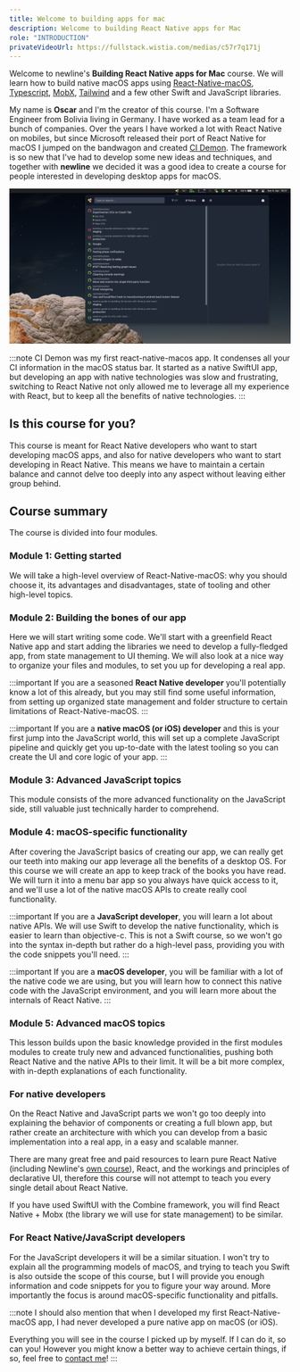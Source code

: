 ```yaml
---
title: Welcome to building apps for mac
description: Welcome to building React Native apps for Mac
role: "INTRODUCTION"
privateVideoUrl: https://fullstack.wistia.com/medias/c57r7q171j
---
```


Welcome to newline's **Building React Native apps for Mac** course. We will learn how to build native macOS apps using [React-Native-macOS](https://github.com/microsoft/react-native-macos), [Typescript](http://typescriptlang.org), [MobX](https://mobx.js.org/README.html), [Tailwind](https://tailwindcss.com) and a few other Swift and JavaScript libraries.

My name is **Oscar** and I'm the creator of this course. I'm a Software Engineer from Bolivia living in Germany. I have worked as a team lead for a bunch of companies. Over the years I have worked a lot with React Native on mobiles, but since Microsoft released their port of React Native for macOS I jumped on the bandwagon and created [CI Demon](https://apps.apple.com/de/app/ci-demon/id1560355863?l=en&mt=12). The framework is so new that I've had to develop some new ideas and techniques, and together with **newline** we decided it was a good idea to create a course for people interested in developing desktop apps for macOS.

![CI Demon](./public/ci_demon.png)

:::note
CI Demon was my first react-native-macos app. It condenses all your CI information in the macOS status bar. It started as a native SwiftUI app, but developing an app with native technologies was slow and frustrating, switching to React Native not only allowed me to leverage all my experience with React, but to keep all the benefits of native technologies.
:::

## Is this course for you?

This course is meant for React Native developers who want to start developing macOS apps, and also for native developers who want to start developing in React Native. This means we have to maintain a certain balance and cannot delve too deeply into any aspect without leaving either group behind. 

## Course summary

The course is divided into four modules.

### Module 1: Getting started

We will take a high-level overview of React-Native-macOS: why you should choose it, its advantages and disadvantages, state of tooling and other high-level topics.

### Module 2: Building the bones of our app

Here we will start writing some code. We'll start with a greenfield React Native app and start adding the libraries we need to develop a fully-fledged app, from state management to UI theming. We will also look at a nice way to organize your files and modules, to set you up for developing a real app.

:::important
If you are a seasoned **React Native developer** you'll potentially know a lot of this already, but you may still find some useful information, from setting up organized state management and folder structure to certain limitations of React-Native-macOS.
:::

:::important
If you are a **native macOS (or iOS) developer** and this is your first jump into the JavaScript world, this will set up a complete JavaScript pipeline and quickly get you up-to-date with the latest tooling so you can create the UI and core logic of your app.
:::

### Module 3: Advanced JavaScript topics

This module consists of the more advanced functionality on the JavaScript side, still valuable just technically harder to comprehend.

### Module 4: macOS-specific functionality

After covering the JavaScript basics of creating our app, we can really get our teeth into making our app leverage all the benefits of a desktop OS. For this course we will create an app to keep track of the books you have read. We will turn it into a menu bar app so you always have quick access to it, and we'll use a lot of the native macOS APIs to create really cool functionality.

:::important
If you are a **JavaScript developer**, you will learn a lot about native APIs. We will use Swift to develop the native functionality, which is easier to learn than objective-c. This is not a Swift course, so we won't go into the syntax in-depth but rather do a high-level pass, providing you with the code snippets you'll need.
:::

:::important
If you are a **macOS developer**, you will be familiar with a lot of the native code we are using, but you will learn how to connect this native code with the JavaScript environment, and you will learn more about the internals of React Native.
:::

### Module 5: Advanced macOS topics

This lesson builds upon the basic knowledge provided in the first modules modules to create truly new and advanced functionalities, pushing both React Native and the native APIs to their limit. It will be a bit more complex, with in-depth explanations of each functionality.

### For native developers

On the React Native and JavaScript parts we won't go too deeply into explaining the behavior of components or creating a full blown app, but rather create an architecture with which you can develop from a basic implementation into a real app, in a easy and scalable manner.

There are many great free and paid resources to learn pure React Native (including Newline's [own course](https://www.newline.co/30-days-of-react-native)), React, and the workings and principles of declarative UI, therefore this course will not attempt to teach you every single detail about React Native.

If you have used SwiftUI with the Combine framework, you will find React Native + Mobx (the library we will use for state management) to be similar.

### For React Native/JavaScript developers

For the JavaScript developers it will be a similar situation. I won't try to explain all the programming models of macOS, and trying to teach you Swift is also outside the scope of this course, but I will provide you enough information and code snippets for you to figure your way around. More importantly the focus is around macOS-specific functionality and pitfalls.

:::note
I should also mention that when I developed my first React-Native-macOS app, I had never developed a pure native app on macOS (or iOS). 

Everything you will see in the course I picked up by myself. If I can do it, so can you! However you might know a better way to achieve certain things, if so, feel free to [contact me](mailto:ospfranco@protonmail.com)!
:::